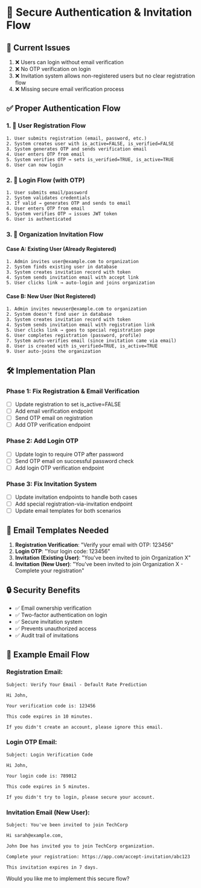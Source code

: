 # 🔐 Secure Authentication & Invitation Flow

## 🚨 **Current Issues**
1. ❌ Users can login without email verification 
2. ❌ No OTP verification on login
3. ❌ Invitation system allows non-registered users but no clear registration flow
4. ❌ Missing secure email verification process

## ✅ **Proper Authentication Flow**

### 1. 📝 **User Registration Flow**
```
1. User submits registration (email, password, etc.)
2. System creates user with is_active=FALSE, is_verified=FALSE
3. System generates OTP and sends verification email
4. User enters OTP from email
5. System verifies OTP → sets is_verified=TRUE, is_active=TRUE
6. User can now login
```

### 2. 🔐 **Login Flow (with OTP)**
```
1. User submits email/password
2. System validates credentials
3. If valid → generates OTP and sends to email
4. User enters OTP from email  
5. System verifies OTP → issues JWT token
6. User is authenticated
```

### 3. 📧 **Organization Invitation Flow**

#### Case A: Existing User (Already Registered)
```
1. Admin invites user@example.com to organization
2. System finds existing user in database
3. System creates invitation record with token
4. System sends invitation email with accept link
5. User clicks link → auto-login and joins organization
```

#### Case B: New User (Not Registered)
```
1. Admin invites newuser@example.com to organization  
2. System doesn't find user in database
3. System creates invitation record with token
4. System sends invitation email with registration link
5. User clicks link → goes to special registration page
6. User completes registration (password, profile)
7. System auto-verifies email (since invitation came via email)
8. User is created with is_verified=TRUE, is_active=TRUE
9. User auto-joins the organization
```

## 🛠 **Implementation Plan**

### Phase 1: Fix Registration & Email Verification
- [ ] Update registration to set is_active=FALSE
- [ ] Add email verification endpoint
- [ ] Send OTP email on registration
- [ ] Add OTP verification endpoint

### Phase 2: Add Login OTP
- [ ] Update login to require OTP after password
- [ ] Send OTP email on successful password check
- [ ] Add login OTP verification endpoint

### Phase 3: Fix Invitation System
- [ ] Update invitation endpoints to handle both cases
- [ ] Add special registration-via-invitation endpoint
- [ ] Update email templates for both scenarios

## 🎯 **Email Templates Needed**
1. **Registration Verification**: "Verify your email with OTP: 123456"
2. **Login OTP**: "Your login code: 123456"  
3. **Invitation (Existing User)**: "You've been invited to join Organization X"
4. **Invitation (New User)**: "You've been invited to join Organization X - Complete your registration"

## 🔒 **Security Benefits**
- ✅ Email ownership verification
- ✅ Two-factor authentication on login
- ✅ Secure invitation system  
- ✅ Prevents unauthorized access
- ✅ Audit trail of invitations

## 📧 **Example Email Flow**

### Registration Email:
```
Subject: Verify Your Email - Default Rate Prediction

Hi John,

Your verification code is: 123456

This code expires in 10 minutes.

If you didn't create an account, please ignore this email.
```

### Login OTP Email:
```  
Subject: Login Verification Code

Hi John,

Your login code is: 789012

This code expires in 5 minutes.

If you didn't try to login, please secure your account.
```

### Invitation Email (New User):
```
Subject: You've been invited to join TechCorp

Hi sarah@example.com,

John Doe has invited you to join TechCorp organization.

Complete your registration: https://app.com/accept-invitation/abc123

This invitation expires in 7 days.
```

Would you like me to implement this secure flow?
